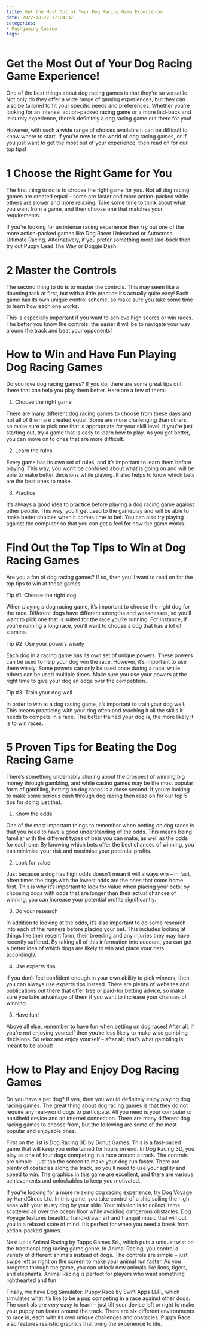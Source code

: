 ```yaml
---
title: Get the Most Out of Your Dog Racing Game Experience!
date: 2022-10-27 17:04:37
categories:
- Pushgaming Casino
tags:
---
```



#  Get the Most Out of Your Dog Racing Game Experience!

One of the best things about dog racing games is that they’re so versatile. Not only do they offer a wide range of gaming experiences, but they can also be tailored to fit your specific needs and preferences. Whether you’re looking for an intense, action-packed racing game or a more laid-back and leisurely experience, there’s definitely a dog racing game out there for you!

However, with such a wide range of choices available it can be difficult to know where to start. If you’re new to the world of dog racing games, or if you just want to get the most out of your experience, then read on for our top tips!

# 1 Choose the Right Game for You

The first thing to do is to choose the right game for you. Not all dog racing games are created equal – some are faster and more action-packed while others are slower and more relaxing. Take some time to think about what you want from a game, and then choose one that matches your requirements.

If you’re looking for an intense racing experience then try out one of the more action-packed games like Dog Racer Unleashed or Autocross: Ultimate Racing. Alternatively, if you prefer something more laid-back then try out Puppy Lead The Way or Doggie Dash.

# 2 Master the Controls

The second thing to do is to master the controls. This may seem like a daunting task at first, but with a little practice it’s actually quite easy! Each game has its own unique control scheme, so make sure you take some time to learn how each one works.

This is especially important if you want to achieve high scores or win races. The better you know the controls, the easier it will be to navigate your way around the track and beat your opponents!

#  How to Win and Have Fun Playing Dog Racing Games

Do you love dog racing games? If you do, there are some great tips out there that can help you play them better. Here are a few of them:

1. Choose the right game

There are many different dog racing games to choose from these days and not all of them are created equal. Some are more challenging than others, so make sure to pick one that is appropriate for your skill level. If you’re just starting out, try a game that is easy to learn how to play. As you get better, you can move on to ones that are more difficult.

2. Learn the rules

Every game has its own set of rules, and it’s important to learn them before playing. This way, you won’t be confused about what is going on and will be able to make better decisions while playing. It also helps to know which bets are the best ones to make.

3. Practice

It’s always a good idea to practice before playing a dog racing game against other people. This way, you’ll get used to the gameplay and will be able to make better choices when it comes time to bet. You can also try playing against the computer so that you can get a feel for how the game works.

#  Find Out the Top Tips to Win at Dog Racing Games

Are you a fan of dog racing games? If so, then you’ll want to read on for the top tips to win at these games.

Tip #1: Choose the right dog

When playing a dog racing game, it’s important to choose the right dog for the race. Different dogs have different strengths and weaknesses, so you’ll want to pick one that is suited for the race you’re running. For instance, if you’re running a long race, you’ll want to choose a dog that has a lot of stamina.

Tip #2: Use your powers wisely

Each dog in a racing game has its own set of unique powers. These powers can be used to help your dog win the race. However, it’s important to use them wisely. Some powers can only be used once during a race, while others can be used multiple times. Make sure you use your powers at the right time to give your dog an edge over the competition.

Tip #3: Train your dog well

In order to win at a dog racing game, it’s important to train your dog well. This means practicing with your dog often and teaching it all the skills it needs to compete in a race. The better trained your dog is, the more likely it is to win races.

#  5 Proven Tips for Beating the Dog Racing Game

There’s something undeniably alluring about the prospect of winning big money through gambling, and while casino games may be the most popular form of gambling, betting on dog races is a close second. If you’re looking to make some serious cash through dog racing then read on for our top 5 tips for doing just that.

1) Know the odds

One of the most important things to remember when betting on dog races is that you need to have a good understanding of the odds. This means being familiar with the different types of bets you can make, as well as the odds for each one. By knowing which bets offer the best chances of winning, you can minimise your risk and maximise your potential profits.

2) Look for value

Just because a dog has high odds doesn’t mean it will always win – in fact, often times the dogs with the lowest odds are the ones that come home first. This is why it’s important to look for value when placing your bets; by choosing dogs with odds that are longer than their actual chances of winning, you can increase your potential profits significantly.

3) Do your research

In addition to looking at the odds, it’s also important to do some research into each of the runners before placing your bet. This includes looking at things like their recent form, their breeding and any injuries they may have recently suffered. By taking all of this information into account, you can get a better idea of which dogs are likely to win and place your bets accordingly.

4) Use experts tips

If you don’t feel confident enough in your own ability to pick winners, then you can always use experts tips instead. There are plenty of websites and publications out there that offer free or paid-for betting advice, so make sure you take advantage of them if you want to increase your chances of winning.

5) Have fun!

Above all else, remember to have fun when betting on dog races! After all, if you’re not enjoying yourself then you’re less likely to make wise gambling decisions. So relax and enjoy yourself – after all, that’s what gambling is meant to be about!

#  How to Play and Enjoy Dog Racing Games

Do you have a pet dog? If yes, then you would definitely enjoy playing dog racing games. The great thing about dog racing games is that they do not require any real-world dogs to participate. All you need is your computer or handheld device and an internet connection. There are many different dog racing games to choose from, but the following are some of the most popular and enjoyable ones.

First on the list is Dog Racing 3D by Donut Games. This is a fast-paced game that will keep you entertained for hours on end. In Dog Racing 3D, you play as one of four dogs competing in a race around a track. The controls are simple – just tap the screen to make your dog run faster. There are plenty of obstacles along the track, so you’ll need to use your agility and speed to win. The graphics in this game are excellent, and there are various achievements and unlockables to keep you motivated.

If you’re looking for a more relaxing dog racing experience, try Dog Voyage by HandCircus Ltd. In this game, you take control of a ship sailing the high seas with your trusty dog by your side. Your mission is to collect items scattered all over the ocean floor while avoiding dangerous obstacles. Dog Voyage features beautiful hand-drawn art and tranquil music that will put you in a relaxed state of mind. It’s perfect for when you need a break from action-packed games.

Next up is Animal Racing by Tapps Games Srl., which puts a unique twist on the traditional dog racing game genre. In Animal Racing, you control a variety of different animals instead of dogs. The controls are simple – just swipe left or right on the screen to make your animal run faster. As you progress through the game, you can unlock new animals like lions, tigers, and elephants. Animal Racing is perfect for players who want something lighthearted and fun.

Finally, we have Dog Simulator: Puppy Race by Swift Apps LLP., which simulates what it’s like to be a pup competing in a race against other dogs. The controls are very easy to learn – just tilt your device left or right to make your puppy run faster around the track. There are six different environments to race in, each with its own unique challenges and obstacles. Puppy Race also features realistic graphics that bring the experience to life.